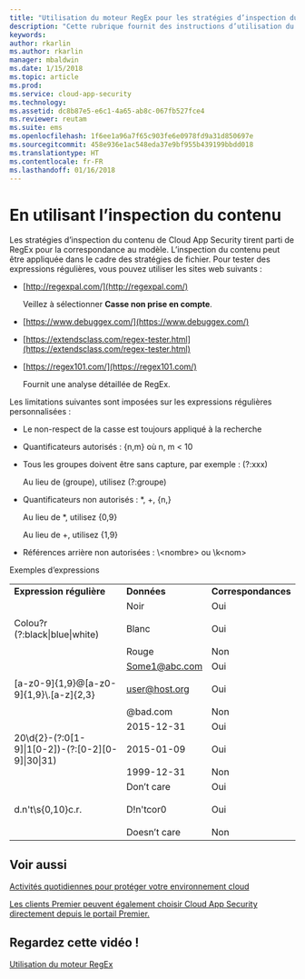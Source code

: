 ```yaml
---
title: "Utilisation du moteur RegEx pour les stratégies d’inspection du contenu | Microsoft Docs"
description: "Cette rubrique fournit des instructions d’utilisation du moteur RegEx pour la correspondance au modèle dans les stratégies Cloud App Security."
keywords: 
author: rkarlin
ms.author: rkarlin
manager: mbaldwin
ms.date: 1/15/2018
ms.topic: article
ms.prod: 
ms.service: cloud-app-security
ms.technology: 
ms.assetid: dc8b87e5-e6c1-4a65-ab8c-067fb527fce4
ms.reviewer: reutam
ms.suite: ems
ms.openlocfilehash: 1f6ee1a96a7f65c903fe6e0978fd9a31d850697e
ms.sourcegitcommit: 458e936e1ac548eda37e9bf955b439199bbdd018
ms.translationtype: HT
ms.contentlocale: fr-FR
ms.lasthandoff: 01/16/2018
---
```

# <a name="working-with-the-regex-engine"></a>En utilisant l’inspection du contenu
 
Les stratégies d’inspection du contenu de Cloud App Security tirent parti de RegEx pour la correspondance au modèle. L’inspection du contenu peut être appliquée dans le cadre des stratégies de fichier. Pour tester des expressions régulières, vous pouvez utiliser les sites web suivants :  
  
-   [http://regexpal.com/](http://regexpal.com/)  
  
     Veillez à sélectionner **Casse non prise en compte**.  

-   [https://www.debuggex.com/](https://www.debuggex.com/)

-   [https://extendsclass.com/regex-tester.html](https://extendsclass.com/regex-tester.html)
  
-   [https://regex101.com/](https://regex101.com/)  
  
     Fournit une analyse détaillée de RegEx.  
  
Les limitations suivantes sont imposées sur les expressions régulières personnalisées :  
  
-   Le non-respect de la casse est toujours appliqué à la recherche  
   
-   Quantificateurs autorisés : {n,m} où n, m < 10  
  
-   Tous les groupes doivent être sans capture, par exemple : (?:xxx)  
  
     Au lieu de (groupe), utilisez (?:groupe)  
  
-   Quantificateurs non autorisés : *, +, {n,}  
  
     Au lieu de *, utilisez {0,9}  
  
     Au lieu de +, utilisez {1,9}  
  
-   Références arrière non autorisées : \\<nombre\> ou \k\<nom>  
  
Exemples d’expressions  
  
||||  
|-|-|-|  
|**Expression régulière**|**Données**|**Correspondances**|  
|Colou?r (?:black&#124;blue&#124;white)|Noir<br /><br /> Blanc<br /><br /> Rouge|Oui<br /><br /> Oui<br /><br /> Non|  
|[a-z0-9]{1,9}@[a-z0-9]{1,9}\\.[a-z]{2,3}|Some1@abc.com<br /><br /> user@host.org<br /><br /> @bad.com|Oui<br /><br /> Oui<br /><br /> Non|  
|20\d{2}-(?:0[1-9]&#124;1[0-2])-(?:[0-2][0-9]&#124;30&#124;31)|2015-12-31<br /><br /> 2015-01-09<br /><br /> 1999-12-31|Oui<br /><br /> Oui<br /><br /> Non|  
|d.n't\s{0,10}c.r.|Don’t     care<br /><br /> D!n'tcor0<br /><br /> Doesn’t care|Oui<br /><br /> Oui<br /><br /> Non|  
 

## <a name="see-also"></a>Voir aussi  
[Activités quotidiennes pour protéger votre environnement cloud](daily-activities-to-protect-your-cloud-environment.md)   

[Les clients Premier peuvent également choisir Cloud App Security directement depuis le portail Premier.](https://premier.microsoft.com/)  
  

## <a name="check-out-this-video"></a>Regardez cette vidéo !
[Utilisation du moteur RegEx](https://channel9.msdn.com/Shows/Microsoft-Security/Microsoft-Cloud-App-Security-Working-with-the-Regex-Engine)    
